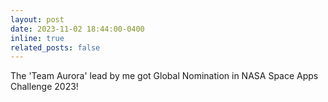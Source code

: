 ```yaml
---
layout: post
date: 2023-11-02 18:44:00-0400
inline: true
related_posts: false
---
```


The 'Team Aurora' lead by me got Global Nomination in NASA Space Apps Challenge 2023!
